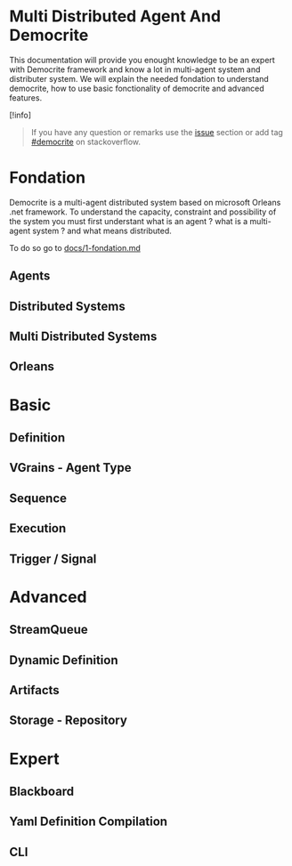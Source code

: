 # Multi Distributed Agent And Democrite

This documentation will provide you enought knowledge to be an expert with Democrite framework and know a lot in multi-agent system and distributer system.
We will explain the needed fondation to understand democrite, how to use basic fonctionality of democrite and advanced features.

[!info]
> If you have any question or remarks use the [issue](https://github.com/Nexai-net/democrite-learning/issues) section or add tag [#democrite](https://stackoverflow.com/questions/tagged/democrite) on stackoverflow.

# Fondation

Democrite is a multi-agent distributed system based on microsoft Orleans .net framework. To understand the capacity, constraint and possibility of the system you must first understant what is an agent ? what is a multi-agent system ? and what means distributed.

To do so go to [docs/1-fondation.md](/docs/1-fondations.md)

## Agents
## Distributed Systems
## Multi Distributed Systems
## Orleans

# Basic

## Definition
## VGrains - Agent Type
## Sequence
## Execution 
## Trigger / Signal

# Advanced

## StreamQueue
## Dynamic Definition
## Artifacts
## Storage - Repository

# Expert

## Blackboard
## Yaml Definition Compilation
## CLI
